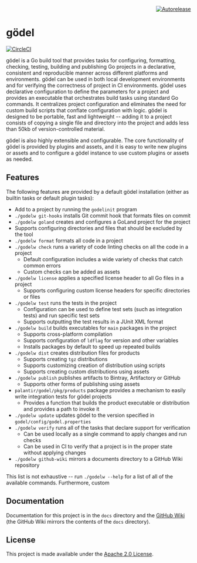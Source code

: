 <p align="right">
<a href="https://autorelease.general.dmz.palantir.tech/palantir/godel"><img src="https://img.shields.io/badge/Perform%20an-Autorelease-success.svg" alt="Autorelease"></a>
</p>

gödel
=====

[![CircleCI](https://circleci.com/gh/palantir/godel.svg?style=shield)](https://circleci.com/gh/palantir/godel)

gödel is a Go build tool that provides tasks for configuring, formatting, checking, testing, building and publishing Go
projects in a declarative, consistent and reproducible manner across different platforms and environments. gödel can be
used in both local development environments and for verifying the correctness of project in CI environments. gödel uses
declarative configuration to define the parameters for a project and provides an executable that orchestrates build
tasks using standard Go commands. It centralizes project configuration and eliminates the need for custom build scripts
that conflate configuration with logic. gödel is designed to be portable, fast and lightweight -- adding it to a project
consists of copying a single file and directory into the project and adds less than 50kb of version-controlled material.

gödel is also highly extensible and configurable. The core functionality of gödel is provided by plugins and assets,
and it is easy to write new plugins or assets and to configure a gödel instance to use custom plugins or assets as
needed.

Features
--------
The following features are provided by a default gödel installation (either as builtin tasks or default plugin tasks):

* Add to a project by running the `godelinit` program
* `./godelw git-hooks` installs Git commit hook that formats files on commit
* `./godelw goland` creates and configures a GoLand project for the project
* Supports configuring directories and files that should be excluded by the tool
* `./godelw format` formats all code in a project
* `./godelw check` runs a variety of code linting checks on all the code in a project
  * Default configuration includes a wide variety of checks that catch common errors
  * Custom checks can be added as assets
* `./godelw license` applies a specified license header to all Go files in a project
  * Supports configuring custom license headers for specific directories or files
* `./godelw test` runs the tests in the project
  * Configuration can be used to define test sets (such as integration tests) and run specific test sets
  * Supports outputting the test results in a JUnit XML format
* `./godelw build` builds executables for `main` packages in the project
  * Supports cross-platform compilation
  * Supports configuration of `ldflag` for version and other variables
  * Installs packages by default to speed up repeated builds
* `./godelw dist` creates distribution files for products
  * Supports creating `tgz` distributions
  * Supports customizing creation of distribution using scripts
  * Supports creating custom distributions using assets
* `./godelw publish` publishes artifacts to Bintray, Artifactory or GitHub
  * Supports other forms of publishing using assets
* `palantir/godel/pkg/products` package provides a mechanism to easily write integration tests for gödel projects
  * Provides a function that builds the product executable or distribution and provides a path to invoke it
* `./godelw update` updates gödel to the version specified in `godel/config/godel.properties`
* `./godelw verify` runs all of the tasks that declare support for verification
  * Can be used locally as a single command to apply changes and run checks
  * Can be used in CI to verify that a project is in the proper state without applying changes
* `./godelw github-wiki` mirrors a documents directory to a GitHub Wiki repository

This list is not exhaustive -- run `./godelw --help` for a list of all of the available commands. Furthermore, custom

Documentation
-------------
Documentation for this project is in the `docs` directory and the [GitHub Wiki](https://github.com/palantir/godel/wiki)
(the GitHub Wiki mirrors the contents of the `docs` directory).

License
-------
This project is made available under the [Apache 2.0 License](http://www.apache.org/licenses/LICENSE-2.0).


